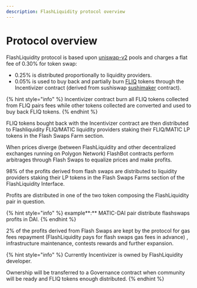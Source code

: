 ```yaml
---
description: FlashLiquidity protocol overview
---
```


# Protocol overview

FlashLiquidity protocol is based upon [uniswap-v2](https://github.com/Uniswap/v2-core) pools and charges a flat fee of 0.30% for token swap:

* 0.25% is distributed proportionally to liquidity providers.
* 0.05% is used to buy back and partially burn [FLIQ](../fliq-token.md) tokens through the Incentivizer contract (derived from sushiswap [sushimaker](https://github.com/sushiswap/sushiswap/blob/canary/contracts/SushiMaker.sol) contract).

{% hint style="info" %}
Incentivizer contract burn all FLIQ tokens collected from FLIQ pairs fees while other tokens collected are converted and used to buy back FLIQ tokens.
{% endhint %}

FLIQ tokens bought back with the Incentivizer contract are then distributed to Flashliquidity FLIQ/MATIC liquidity providers staking their FLIQ/MATIC LP tokens in the Flash Swaps Farm section.

When prices diverge (between FlashLiquidity and other decentralized exchanges running on Polygon Network) FlashBot contracts perform arbitrages through Flash Swaps to equalize prices and make profits.

98% of the profits derived from flash swaps are distributed to liquidity providers staking their LP tokens in the Flash Swaps Farms section of the FlashLiquidity Interface.

Profits are distributed in one of the two token composing the FlashLiquidity pair in question.&#x20;

{% hint style="info" %}
example**:** MATIC-DAI pair distribute flashswaps profits in DAI.&#x20;
{% endhint %}

2% of the profits derived from Flash Swaps are kept by the protocol for gas fees repayment (FlashLiquidity pays for flash swaps gas fees in advance) , infrastructure maintenance, contests rewards and further expansion. &#x20;

{% hint style="info" %}
Currently Incentivizer is owned by FlashLiquidity developer.

Ownership will be transferred to a Governance contract when community will be ready and FLIQ tokens enough distributed.&#x20;
{% endhint %}
